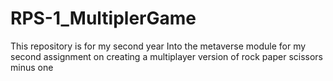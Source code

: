 # RPS-1_MultiplerGame
This repository is for my second year Into the metaverse module for my second assignment on creating a multiplayer version of rock paper scissors minus one 
